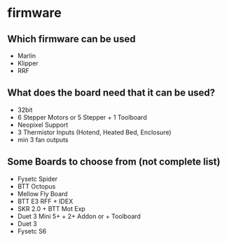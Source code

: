 # firmware

## Which firmware can be used
  * Marlin
  * Klipper
  * RRF

## What does the board need that it can be used?
  * 32bit
  * 6 Stepper Motors or 5 Stepper + 1 Toolboard
  * Neopixel Support
  * 3 Thermistor Inputs (Hotend, Heated Bed, Enclosure)
  * min 3 fan outputs

## Some Boards to choose from (not complete list)
 * Fysetc Spider
 * BTT Octopus
 * Mellow Fly Board
 * BTT E3 RFF + IDEX
 * SKR 2.0 + BTT Mot Exp
 * Duet 3 Mini 5+ + 2+ Addon or + Toolboard
 * Duet 3
 * Fysetc S6
 
 
 
